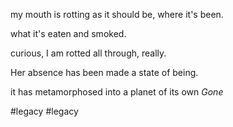 my mouth is rotting
as it should be,
where it's been.

what it's eaten and smoked.

curious,
I am rotted all through,
really.

Her absence has been made a
state of being.

it has metamorphosed into
a planet of its own
*Gone*

#legacy #legacy